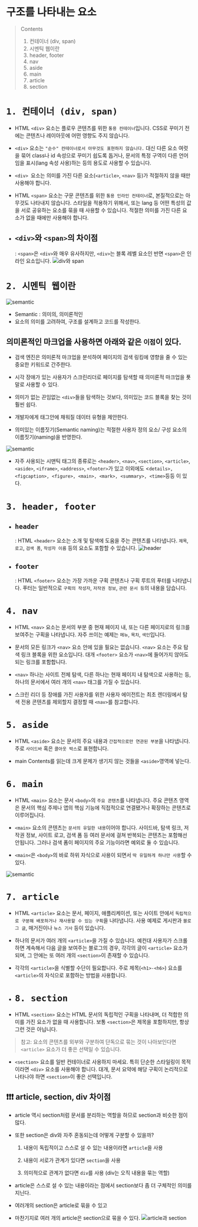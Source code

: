 # 구조를 나타내는 요소

> Contents
>
> 1. 컨테이너 (div, span)
> 2. 시멘틱 웹이란
> 3. header, footer
> 4. nav
> 5. aside
> 6. main
> 7. article
> 8. section

# `1. 컨테이너 (div, span)`

- HTML `<div>` 요소는 플로우 콘텐츠를 위한 `통용 컨테이너`입니다. CSS로 꾸미기 전에는 콘텐츠나 레이아웃에 어떤 영향도 주지 않습니다.

* `<div>` 요소는 `"순수" 컨테이너로서 아무것도 표현하지 않습니다.` 대신 다른 요소 여럿을 묶어 class나 id 속성으로 꾸미기 쉽도록 돕거나, 문서의 특정 구역이 다른 언어임을 표시(lang 속성 사용)하는 등의 용도로 사용할 수 있습니다.

* `<div> `요소는 의미를 가진 다른 요소(`<article>`, `<nav>` 등)가 적절하지 않을 때만 사용해야 합니다.

* HTML `<span>` 요소는 구문 콘텐츠를 위한 `통용 인라인 컨테이너`로, 본질적으로는 아무것도 나타내지 않습니다. 스타일을 적용하기 위해서, 또는 lang 등 어떤 특성의 값을 서로 공유하는 요소를 묶을 때 사용할 수 있습니다. 적절한 의미를 가진 다른 요소가 없을 때에만 사용해야 합니다.

* ## `<div>`와 `<span>`의 차이점
  : `<span>`은 `<div>`와 매우 유사하지만, `<div>`는 블록 레벨 요소인 반면 `<span>`은 인라인 요소입니다.
  ![div와 span](/image/divspan.png)

# `2. 시멘틱 웹이란`

![semantic](/image/semantic.png)

- Semantic : 의미의, 의미론적인
- 요소의 의미를 고려하여, 구조를 설계하고 코드를 작성한다.

## 의미론적인 마크업을 사용하면 아래와 같은 `이점`이 있다.

- 검색 엔진은 의미론적 마크업을 분석하여 페이지의 검색 링킹에 영향을 줄 수 있는 중요한 키워드로 간주한다.

- 시각 장애가 있는 사용자가 스크린리더로 페이지를 탐색할 때 의미론적 마크업을 푯말로 사용할 수 있다.

- 의미가 없는 끈임없는 `<div>`들을 탐색하는 것보다, 의미있는 코드 블록을 찾는 것이 훨씬 쉽다.

- 개발자에게 태그안에 채워질 데이터 유형을 제안한다.

- 의미있는 이름짓기(Semantic naming)는 적절한 사용자 정의 요소/ 구성 요소의 이름짓기(naming)을 반영한다.

![semantic](/image/semantic2.png)

- 자주 사용되는 시맨틱 태그의 종류로는 `<header>`, `<nav>`, `<section>`, `<article>`, `<aside>`, `<iframe>`, `<address>`, `<footer>`가 있고 이외에도 <`details>, <figcaption>, <figure>, <main>, <mark>, <summary>, <time>`등등 이 있다.

# `3. header, footer`

- ## `header`

  : HTML `<header>` 요소는 소개 및 탐색에 도움을 주는 콘텐츠를 나타냅니다. `제목`, `로고`, `검색 폼`, `작성자 이름` 등의 요소도 포함할 수 있습니다.
  ![header](/image/header.png)

- ## `footer`

  : HTML `<footer>` 요소는 가장 가까운 구획 콘텐츠나 구획 루트의 푸터를 나타냅니다. 푸터는 일반적으로 `구획의 작성자`, `저작권 정보`, `관련 문서 등`의 내용을 담습니다.

# `4. nav`

- HTML `<nav>` 요소는 문서의 부분 중 현재 페이지 내, 또는 다른 페이지로의 링크를 보여주는 구획을 나타냅니다. 자주 쓰이는 예제는 `메뉴`, `목차`, `색인`입니다.

* 문서의 모든 링크가 `<nav>` 요소 안에 있을 필요는 없습니다. `<nav>` 요소는 주요 탐색 링크 블록을 위한 요소입니다. 대개 `<footer>` 요소가 `<nav>`에 들어가지 않아도 되는 링크를 포함합니다.

* `<nav>` 하나는 사이트 전체 탐색, 다른 하나는 현재 페이지 내 탐색으로 사용하는 등, 하나의 문서에서 여러 개의 `<nav>` 태그를 가질 수 있습니다.

* 스크린 리더 등 장애를 가진 사용자를 위한 사용자 에이전트는 최초 렌더링에서 탐색 전용 콘텐츠를 제외할지 결정할 때 `<nav>`를 참고합니다.

# `5. aside`

- HTML `<aside>` 요소는 문서의 주요 내용과 `간접적으로만 연관된 부분`을 나타냅니다. 주로 `사이드바` 혹은 `콜아웃 박스`로 표현합니다.

* main Contents를 읽는데 크게 문제가 생기지 않는 것들을 `<aside>`영역에 넣는다.

# `6. main`

- HTML `<main>` 요소는 문서 `<body>`의 `주요 콘텐츠`를 나타냅니다. 주요 콘텐츠 영역은 문서의 핵심 주제나 앱의 핵심 기능에 직접적으로 연결됐거나 확장하는 콘텐츠로 이루어집니다.

* `<main>` 요소의 콘텐츠는 `문서의 유일한 내용`이어야 합니다. 사이드바, 탐색 링크, 저작권 정보, 사이트 로고, 검색 폼 등 여러 문서에 걸쳐 반복되는 콘텐츠는 포함해선 안됩니다. 그러나 검색 폼이 페이지의 주요 기능이라면 예외로 둘 수 있습니다.

* `<main<`은 `<body>`의 바로 하위 자식으로 사용이 되면서 `딱 유일하게 하나만 사용`할 수 있다.

![semantic](/image/semantic3.png)

# `7. article`

- HTML `<article>` 요소는 문서, 페이지, 애플리케이션, 또는 사이트 안에서 `독립적으로 구분해 배포하거나 재사용할 수 있는 구획`을 나타냅니다. 사용 예제로 게시판과 `블로그 글`, 매거진이나 `뉴스 기사` 등이 있습니다.

* 하나의 문서가 여러 개의 `<article>`을 가질 수 있습니다. 예컨대 사용자가 스크롤하면 계속해서 다음 글을 보여주는 블로그의 경우, 각각의 글이 `<article>` 요소가 되며, 그 안에는 또 여러 개의 `<section>`이 존재할 수 있습니다.

* 각각의 `<article>`을 식별할 수단이 필요합니다. 주로 제목(`<h1>-<h6>`) 요소를 `<article>`의 자식으로 포함하는 방법을 사용합니다.

* # `8. section`

* HTML `<section>` 요소는 HTML 문서의 독립적인 구획을 나타내며, 더 적합한 의미를 가진 요소가 없을 때 사용합니다. 보통 `<section>`은 제목을 포함하지만, 항상 그런 것은 아닙니다.

> 참고: 요소의 콘텐츠를 외부와 구분하여 단독으로 묶는 것이 나아보인다면 `<article>` 요소가 더 좋은 선택일 수 있습니다.

- `<section>` 요소를 일반 컨테이너로 사용하지 마세요. 특히 단순한 스타일링이 목적이라면 `<div>` 요소를 사용해야 합니다. 대개, 문서 요약에 해당 구획이 논리적으로 나타나야 하면 `<section>`이 좋은 선택입니다.

## ❗️❗️❗️ article, section, div 차이점

- article 역시 section처럼 문서를 분리하는 역할을 하므로 section과 비슷한 점이 많다.

- 또한 section은 div와 자주 혼동되는데 어떻게 구분할 수 있을까?

  1. 내용이 독립적이고 스스로 설 수 있는 내용이라면 `article`을 사용

  2. 내용이 서로가 관계가 있다면 `section`을 사용

  3. 의미적으로 관계가 없다면 `div`를 사용 (div는 오직 내용을 묶는 역할)

- article은 스스로 설 수 있는 내용이라는 점에서 section보다 좀 더 구체적인 의미를 지닌다.

- 여러개의 section은 article로 묶을 수 있고

- 마찬기지로 여러 개의 article은 section으로 묶을 수 있다.
  ![article과 section](/image/article.png)
